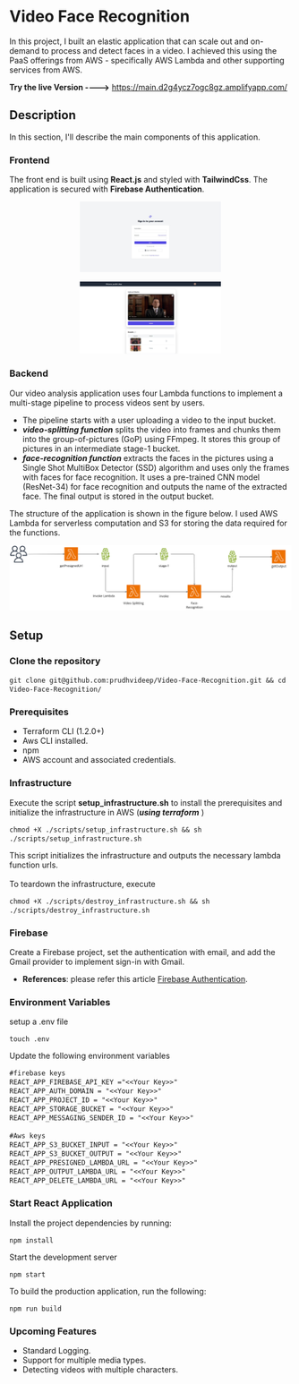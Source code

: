 # Video Face Recognition

In this project, I built an elastic application that can scale out and on-demand to process and detect faces in a video. I achieved this using the PaaS offerings from AWS - specifically AWS Lambda and other supporting services from AWS.

**Try the live Version ---->** https://main.d2g4ycz7ogc8gz.amplifyapp.com/

## Description

In this section, I'll describe the main components of this application.

### Frontend

The front end is built using **React.js** and styled with **TailwindCss**. The application is secured with **Firebase Authentication**.
<p align="center">
  <img src="./public/images/Login.jpeg" alt="Dashboard" width="50%" height="auto" style="max-height: 300px; object-fit: contain;"/>
</p>

<p align="center">
  <img src="./public/images/Dashboard.jpeg" alt="Dashboard" width="50%" height="auto" style="max-height: 300px; object-fit: contain;"/>
</p>

### Backend

Our video analysis application uses four Lambda functions to implement a multi-stage pipeline to process videos sent by users.

- The pipeline starts with a user uploading a video to the input bucket.
- ***video-splitting function*** splits the video into frames and chunks them into the group-of-pictures (GoP) using FFmpeg. It stores this group of pictures in an intermediate stage-1 bucket.
- ***face-recognition function*** extracts the faces in the pictures using a Single Shot MultiBox Detector (SSD) algorithm and uses only the frames with faces for face recognition. It uses a pre-trained CNN model (ResNet-34) for face recognition and outputs the name of the extracted face. The final output is stored in the output bucket.

The structure of the application is shown in the figure below. I used AWS Lambda for serverless computation and S3 for storing the data required for the functions.

<p align="center">
  <img src="./public/images/architecture-diagram.png" alt="architecture-diagram" width="auto" height="auto" style="max-height: 300px; object-fit: contain;"/>
</p>

## Setup

### Clone the repository

```
git clone git@github.com:prudhvideep/Video-Face-Recognition.git && cd Video-Face-Recognition/
```

### Prerequisites

- Terraform CLI (1.2.0+)
- Aws CLI installed.
- npm
- AWS account and associated credentials.

### Infrastructure

Execute the script **setup_infrastructure.sh** to install the prerequisites and initialize the infrastructure in AWS (***using terraform*** )

```
chmod +X ./scripts/setup_infrastructure.sh && sh ./scripts/setup_infrastructure.sh
```
This script initializes the infrastructure and outputs the necessary lambda function urls.
<br>
<br>
To teardown the infrastructure, execute

```
chmod +X ./scripts/destroy_infrastructure.sh && sh ./scripts/destroy_infrastructure.sh
```

### Firebase

Create a Firebase project, set the authentication with email, and add the Gmail provider to implement sign-in with Gmail.

- **References**: please refer this article [Firebase Authentication](https://medium.com/@Adekola_Olawale/firebase-authentication-413626c5234d).

### Environment Variables

setup a .env file
```
touch .env
```
Update the following environment variables

```
#firebase keys
REACT_APP_FIREBASE_API_KEY ="<<Your Key>>"
REACT_APP_AUTH_DOMAIN = "<<Your Key>>"
REACT_APP_PROJECT_ID = "<<Your Key>>"
REACT_APP_STORAGE_BUCKET = "<<Your Key>>"
REACT_APP_MESSAGING_SENDER_ID = "<<Your Key>>"

#Aws keys
REACT_APP_S3_BUCKET_INPUT = "<<Your Key>>"
REACT_APP_S3_BUCKET_OUTPUT = "<<Your Key>>"
REACT_APP_PRESIGNED_LAMBDA_URL = "<<Your Key>>"
REACT_APP_OUTPUT_LAMBDA_URL = "<<Your Key>>"
REACT_APP_DELETE_LAMBDA_URL = "<<Your Key>>"
```

### Start React Application
Install the project dependencies by running:

```
npm install
```

Start the development server

```
npm start
```
To build the production application, run the following:

```
npm run build
```

### Upcoming Features

- Standard Logging.
- Support for multiple media types.
- Detecting videos with multiple characters.